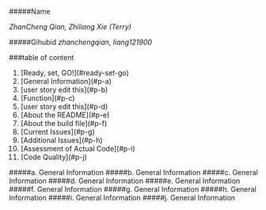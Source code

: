 #####Name 

_ZhanCheng Qian, Zhiliang Xie (Terry)_

  
#####Gihubid
_zhanchengqian, liang121900_

###table of content
<ol>
<li>[Ready, set, GO!](#ready-set-go)</li>
<li>[General Information](#p-a)</li>
<li>[user story edit this](#p-b)</li>
<li>[Function](#p-c)</li>
<li>[user story edit this](#p-d)</li>
<li>[About the README](#p-e)</li>
<li>[About the build file](#p-f)</li>
<li>[Current Issues](#p-g)</li>
<li>[Additional Issues](#p-h)</li>
<li>[Assessment of Actual Code](#p-i)</li>
<li>[Code Quality](#p-j)</li>
</ol>





#####a. General Information <a id ="paaaaa"></a>
#####b. General Information <a id ="pb"></a>
#####c. General Information <a id ="pc"></a>
#####d. General Information <a id ="pd"></a>
#####e. General Information <a id ="pe"></a>
#####f. General Information <a id ="pf"></a>
#####g. General Information <a id ="pg"></a>
#####h. General Information <a id ="ph"></a>
#####i. General Information <a id ="pi"></a>
#####j. General Information <a id ="pj"></a>


      
	   
